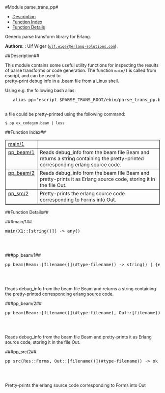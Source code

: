 

#Module parse_trans_pp#
* [Description](#description)
* [Function Index](#index)
* [Function Details](#functions)


Generic parse transform library for Erlang.



__Authors:__ : Ulf Wiger ([`ulf.wiger@erlang-solutions.com`](mailto:ulf.wiger@erlang-solutions.com)).<a name="description"></a>

##Description##




This module contains some useful utility functions for inspecting
the results of parse transforms or code generation.
The function `main/1` is called from escript, and can be used to   
pretty-print debug info in a .beam file from a Linux shell.

Using e.g. the following bash alias:
<pre>
   alias pp='escript $PARSE_TRANS_ROOT/ebin/parse_trans_pp.beam'
   </pre>

   
a file could be pretty-printed using the following command:

`$ pp ex_codegen.beam | less`<a name="index"></a>

##Function Index##


<table width="100%" border="1" cellspacing="0" cellpadding="2" summary="function index"><tr><td valign="top"><a href="#main-1">main/1</a></td><td></td></tr><tr><td valign="top"><a href="#pp_beam-1">pp_beam/1</a></td><td>
Reads debug_info from the beam file Beam and returns a string containing
the pretty-printed corresponding erlang source code.</td></tr><tr><td valign="top"><a href="#pp_beam-2">pp_beam/2</a></td><td>
Reads debug_info from the beam file Beam and pretty-prints it as
Erlang source code, storing it in the file Out.</td></tr><tr><td valign="top"><a href="#pp_src-2">pp_src/2</a></td><td>Pretty-prints the erlang source code corresponding to Forms into Out.</td></tr></table>


<a name="functions"></a>

##Function Details##

<a name="main-1"></a>

###main/1##




<pre>main(X1::[string()]) -&gt; any()</pre>
<br></br>


<a name="pp_beam-1"></a>

###pp_beam/1##




<pre>pp_beam(Beam::[filename()](#type-filename)) -&gt; string() | {error, Reason}</pre>
<br></br>





Reads debug_info from the beam file Beam and returns a string containing
the pretty-printed corresponding erlang source code.<a name="pp_beam-2"></a>

###pp_beam/2##




<pre>pp_beam(Beam::[filename()](#type-filename), Out::[filename()](#type-filename)) -&gt; ok | {error, Reason}</pre>
<br></br>





Reads debug_info from the beam file Beam and pretty-prints it as
Erlang source code, storing it in the file Out.<a name="pp_src-2"></a>

###pp_src/2##




<pre>pp_src(Res::Forms, Out::[filename()](#type-filename)) -&gt; ok</pre>
<br></br>




Pretty-prints the erlang source code corresponding to Forms into Out
